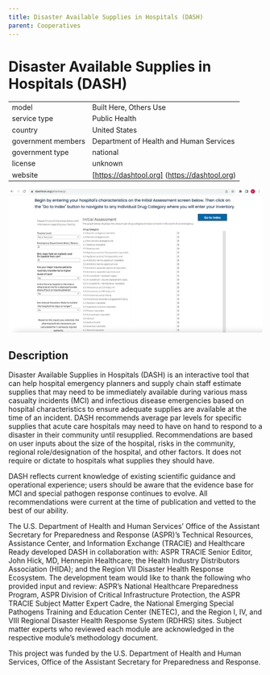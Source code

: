 ```yaml
---
title: Disaster Available Supplies in Hospitals (DASH)
parent: Cooperatives
---
```


# Disaster Available Supplies in Hospitals (DASH)

|                   |                                          |
|:------------------|:-----------------------------------------|
| model             | Built Here, Others Use
| service type      | Public Health
| country           | United States
| government members | Department of Health and Human Services
| government type   | national
| license           | unknown
| website           | [https://dashtool.org] (https://dashtool.org)

![DASH screenshot](images/dash.jpg)

## Description
Disaster Available Supplies in Hospitals (DASH) is an interactive tool that can help hospital emergency planners and supply chain staff estimate supplies that may need to be immediately available during various mass casualty incidents (MCI) and infectious disease emergencies based on hospital characteristics to ensure adequate supplies are available at the time of an incident. DASH recommends average par levels for specific supplies that acute care hospitals may need to have on hand to respond to a disaster in their community until resupplied. Recommendations are based on user inputs about the size of the hospital, risks in the community, regional role/designation of the hospital, and other factors. It does not require or dictate to hospitals what supplies they should have. 

DASH reflects current knowledge of existing scientific guidance and operational experience; users should be aware that the evidence base for MCI and special pathogen response continues to evolve. All recommendations were current at the time of publication and vetted to the best of our ability.

The U.S. Department of Health and Human Services’ Office of the Assistant Secretary for Preparedness and Response (ASPR)’s Technical Resources, Assistance Center, and Information Exchange (TRACIE) and Healthcare Ready developed DASH in collaboration with: ASPR TRACIE Senior Editor, John Hick, MD, Hennepin Healthcare; the Health Industry Distributors Association (HIDA); and the Region VII Disaster Health Response Ecosystem. The development team would like to thank the following who provided input and review: ASPR’s National Healthcare Preparedness Program, ASPR Division of Critical Infrastructure Protection, the ASPR TRACIE Subject Matter Expert Cadre, the National Emerging Special Pathogens Training and Education Center (NETEC), and the Region I, IV, and VIII Regional Disaster Health Response System (RDHRS) sites. Subject matter experts who reviewed each module are acknowledged in the respective module’s methodology document.

This project was funded by the U.S. Department of Health and Human Services, Office of the Assistant Secretary for Preparedness and Response.
